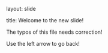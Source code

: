 layout: slide

title: Welcome to the new slide!

The typos of this file needs correction!

Use the left arrow to go back!
